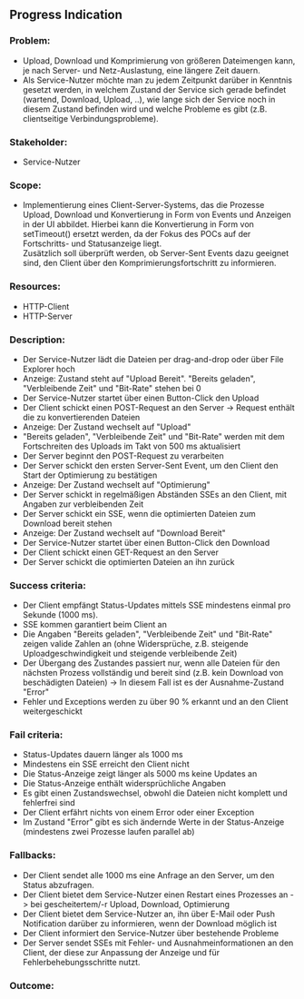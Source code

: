 ## Progress Indication

### Problem:
* Upload, Download und Komprimierung von größeren Dateimengen kann, je nach Server- und Netz-Auslastung, eine längere Zeit dauern.
* Als Service-Nutzer möchte man zu jedem Zeitpunkt darüber in Kenntnis gesetzt werden, in welchem Zustand der Service sich gerade befindet (wartend, Download, Upload, ..), wie lange sich der Service noch in diesem Zustand befinden wird und welche Probleme es gibt (z.B. clientseitige Verbindungsprobleme).
### Stakeholder:
* Service-Nutzer
### Scope:
* Implementierung eines Client-Server-Systems, das die Prozesse Upload, Download und Konvertierung in Form von Events und Anzeigen in der UI abbildet. Hierbei kann die Konvertierung in Form von setTimeout() ersetzt werden, da der Fokus des POCs auf der Fortschritts- und Statusanzeige liegt.<br>
Zusätzlich soll überprüft werden, ob Server-Sent Events dazu geeignet sind, den Client über den Komprimierungsfortschritt zu informieren.
### Resources:
* HTTP-Client
* HTTP-Server
### Description:
* Der Service-Nutzer lädt die Dateien per drag-and-drop oder über File Explorer hoch
* Anzeige: Zustand steht auf "Upload Bereit". "Bereits geladen", "Verbleibende Zeit" und "Bit-Rate" stehen bei 0
* Der Service-Nutzer startet über einen Button-Click den Upload
* Der Client schickt einen POST-Request an den Server -> Request enthält die zu konvertierenden Dateien
* Anzeige: Der Zustand wechselt auf "Upload"
* "Bereits geladen", "Verbleibende Zeit" und "Bit-Rate" werden mit dem Fortschreiten des Uploads im Takt von 500 ms aktualisiert
* Der Server beginnt den POST-Request zu verarbeiten
* Der Server schickt den ersten Server-Sent Event, um den Client den Start der Optimierung zu bestätigen
* Anzeige: Der Zustand wechselt auf "Optimierung"
* Der Server schickt in regelmäßigen Abständen SSEs an den Client, mit Angaben zur verbleibenden Zeit
* Der Server schickt ein SSE, wenn die optimierten Dateien zum Download bereit stehen
* Anzeige: Der Zustand wechselt auf "Download Bereit"
* Der Service-Nutzer startet über einen Button-Click den Download
* Der Client schickt einen GET-Request an den Server
* Der Server schickt die optimierten Dateien an ihn zurück
### Success criteria:
* Der Client empfängt Status-Updates mittels SSE mindestens einmal pro Sekunde (1000 ms).
* SSE kommen garantiert beim Client an
* Die Angaben "Bereits geladen", "Verbleibende Zeit" und "Bit-Rate" zeigen valide Zahlen an (ohne Widersprüche, z.B. steigende Uploadgeschwindigkeit und steigende verbleibende Zeit)
* Der Übergang des Zustandes passiert nur, wenn alle Dateien für den nächsten Prozess vollständig und bereit sind (z.B. kein Download von beschädigten Dateien) -> In diesem Fall ist es der Ausnahme-Zustand "Error"
* Fehler und Exceptions werden zu über 90 % erkannt und an den Client weitergeschickt 
### Fail criteria:
* Status-Updates dauern länger als 1000 ms
* Mindestens ein SSE erreicht den Client nicht
* Die Status-Anzeige zeigt länger als 5000 ms keine Updates an
* Die Status-Anzeige enthält widersprüchliche Angaben
* Es gibt einen Zustandswechsel, obwohl die Dateien nicht komplett und fehlerfrei sind
* Der Client erfährt nichts von einem Error oder einer Exception
* Im Zustand "Error" gibt es sich ändernde Werte in der Status-Anzeige (mindestens zwei Prozesse laufen parallel ab)
### Fallbacks:
* Der Client sendet alle 1000 ms eine Anfrage an den Server, um den Status abzufragen.
* Der Client bietet dem Service-Nutzer einen Restart eines Prozesses an -> bei gescheitertem/-r Upload, Download, Optimierung
* Der Client bietet dem Service-Nutzer an, ihn über E-Mail oder Push Notification darüber zu informieren, wenn der Download möglich ist
* Der Client informiert den Service-Nutzer über bestehende Probleme
* Der Server sendet SSEs mit Fehler- und Ausnahmeinformationen an den Client, der diese zur Anpassung der Anzeige und für Fehlerbehebungsschritte nutzt.
### Outcome:
